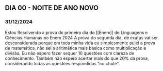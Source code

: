 ## DIA 00 - NOITE DE ANO NOVO
### 31/12/2024
Estou Resolvendo a prova do primeiro dia do [[Enem]] de Linguagens e Ciências Humanas no Enem 2024
A prova do segunda dia, de exatas vai ser desconsiderada porque em toda minha vida eu simplesmente pulei a prova de matemática, não sei a aritimética mais básica como multiplicação e divisão. 
Eu não espero fazer sequer 10 questões com clareza de conhecimento. Também não espero acertar mais do que 20% da prova, considerando todas as questões respondidas "no chute".
